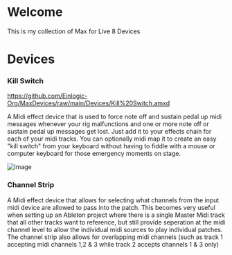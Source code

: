 # Welcome
This is my collection of Max for Live 8 Devices

# Devices
### Kill Switch
https://github.com/Einlogic-Org/MaxDevices/raw/main/Devices/Kill%20Switch.amxd

A Midi effect device that is used to force note off and sustain pedal up midi messages whenever your rig malfunctions and one or more note off or sustain pedal up messages get lost.  Just add it to your effects chain for each of your midi tracks.  You can optionally midi map it to create an easy "kill switch" from your keyboard without having to fiddle with a mouse or computer keyboard for those emergency moments on stage.

![image](https://github.com/Einlogic-Org/MaxDevices/assets/11468797/b4fdc625-4746-49e9-a87e-148f10f76805)


### Channel Strip
A Midi effect device that allows for selecting what channels from the input midi device are allowed to pass into the patch.  This becomes very useful when setting up an Ableton project where there is a single Master Midi track that all other tracks want to reference, but still provide seperation at the midi channel level to allow the individual midi sources to play individual patches.  The channel strip also allows for overlapping midi channels (such as track 1 accepting midi channels 1,2 & 3 while track 2 accepts channels 1 & 3 only)